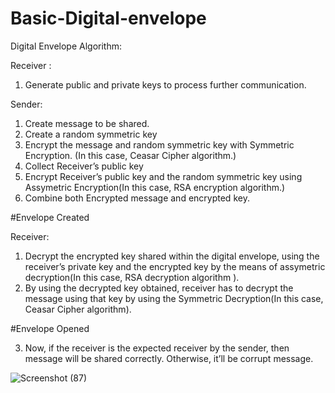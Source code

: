 # Basic-Digital-envelope

Digital Envelope Algorithm:

Receiver :
1.	Generate public and private keys to process further communication.

Sender:
1.	Create message to be shared.
2.	Create a random symmetric key
3.	Encrypt the message and random symmetric key with Symmetric Encryption. (In this case, Ceasar Cipher algorithm.)
4.	Collect Receiver’s public key
5.	Encrypt Receiver’s public key and the random symmetric key using Assymetric Encryption(In this case, RSA encryption algorithm.)
6.	Combine both Encrypted message and encrypted key.

#Envelope Created

Receiver:
1.	Decrypt the encrypted key shared within the digital envelope, using the receiver’s private key and the encrypted key by the means of assymetric decryption(In this case, RSA decryption algorithm ).
2.	By using the decrypted key obtained, receiver has to decrypt the message using that key by using the Symmetric Decryption(In this case, Ceasar Cipher algorithm).

#Envelope Opened

3.	Now, if the receiver is the expected receiver by the sender, then message will be shared correctly. Otherwise, it’ll be corrupt message.



![Screenshot (87)](https://user-images.githubusercontent.com/52231690/100534339-a4878d80-3233-11eb-9628-5ccce9835839.png)
